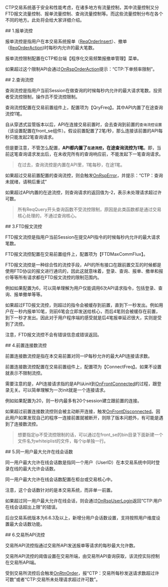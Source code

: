 <p>CTP交易系统基于安全和性能考虑，在诸多地方有流量控制，其中流量控制又分FTD报文流量控制、报单流量控制、查询流量控制等。而这些流量控制分布在各个不同的地方。此处将会给大家详细介绍。</p>
<span class="anchor" id="5c5d53eb-220d-4dd8-9765-d3b15a87a7ea"></span>
## 1.报单流控
<p>报单流控是指用户在本交易系统报单（<a href="../../JYJK/CTHOSTFTDCTRADERSPI/REQORDERINSERT/">ReqOrderInsert</a>）、撤单（<a href="../../JYJK/CTHOSTFTDCTRADERSPI/REQORDERACTION/">ReqOrderAction</a>)时每秒内允许的最大笔数。</p>
<p>报单流控限制配置在CTP柜台端【程序化交易频繁报撤单管理】菜单。</p>
<p>如果超过这个限制API会通过<a href="../../JYJK/CTHOSTFTDCTRADERAPI/ONRSPORDERACTION/">OnRspOrderAction</a>提示：“CTP:下单频率限制”。</p>
<span class="anchor" id="52aa6867-6f35-4281-b495-c575f16a4a78"></span>
## 2.查询流控
<p>查询流控是指用户当前Session在做查询的时候每秒内允许的最大请求笔数。投资者受流控限制，操作员不受流控限制。</p>
<p>查询流控配置在交易前置组件上，配置项为【QryFreq】。其中API内置了在途查询流控1笔。</p>
<p>自从穿透式监管版本以后，API在连接交易前置时，会去查询到前置的<code>查询流控设置</code>（该设置配置在front_se组件）。假设前置配置了2笔/秒，那么连接该前置的API每秒只能发起2笔查询请求。</p>
<p>但是要注意，不管怎么配置，<strong>API都内置了<code>在途流控</code>，在途查询流控为1笔</strong>。即，当前这笔查询请求发出后，在未收完所有的查询响应前，不能发起下一笔查询请求。</p>
<blockquote>
<p>在过去，查询流控是内置在API里，1笔每秒，在途1笔。</p>
</blockquote>
<p>如果超过交易前置配置的查询流控，则会触发<a href="../../HQJK/CTHOSTFTDCMDSPI/ONRSPERROR/">OnRspError</a>，并提示：“CTP：查询未就绪，请稍后重试”</p>
<p>如果超过API内置的在途流控，则查询请求的返回值为-2，表示未处理请求超过许可数。</p>
<blockquote>
<p>所有ReqQuery开头查询函数不受流控限制，原因是此类函数都是通过交易核心处理的，不通过查询核心。</p>
</blockquote>
<span class="anchor" id="5874f110-8782-4f00-b1be-cbe037cb3175"></span>
## 3.FTD报文流控
<p>FTD报文流控是指用户当前Session在提交API指令的时候每秒内允许的最大请求笔数。</p>
<p>FTD报文流控配置在交易前置组件上，配置项为【FTDMaxCommFlux】。</p>
<p>FTD报文流控是一种综合性的流控手段，API的所有接口在跟前置交互的时候都是使用FTD协议的报文进行通讯的，因此这就意味着，登录、查询、报单、撤单和报价等等所有请求都在FTD报文流控的限制范围内。</p>
<p>例如如果配置为6，可以简单理解为用户仅能调用6次API请求指令，包括登录、查询、报单撤单等等。</p>
<p>如果超过FTD报文流控，则超过的指令会被缓存到前置，直到下一秒发出。例如用户在一秒内报单10笔，则前6笔会立即发送给核心，而后4笔则会被缓存在前置，到下一秒才发出。因此对于用户程序端的感受就是后4笔报单延迟很大，实则是受到了流控。</p>
<p>注意，FTD报文流控不会有错误信息或错误返回。</p>
<span class="anchor" id="9bce5335-e4a2-4b6a-8da9-57388eb73f4f"></span>
## 4.前置连接数流控
<p>前置连接数流控是指在本交易前置对同一IP每秒允许的最大API连接请求数。</p>
<p>前置连接数流控配置在交易前置组件上，配置项为【ConnectFreq】。如果不设置就表示不限制流控。</p>
<p>需要注意的是，API连接请求指的是API从init到<a href="../../HQJK/CTHOSTFTDCMDSPI/ONFRONTCONNECTED/">OnFrontConnected</a>的过程，跟登录无关。可以简单理解为一次init就是一个连接请求。</p>
<p>例如如果配置为20，则一秒内最多有20个session建立跟前置的连接。</p>
<p>如果超过前置连接数流控则会被主动断开连接，触发<a href="../../JYJK/CTHOSTFTDCTRADERAPI/ONFRONTDISCONNECTED/">OnFrontDisconnected</a>。因此用户如果发现自己的程序一连接前置就被断开，则除了版本问题外，有可能是遇到了连接数流控。</p>
<blockquote>
<p>想要指定ip不受流控限制的话，可以通过在front_se的bin目录下面新建一个文件名为whiteiplist的文件，每个ip单独一行。</p>
</blockquote>
<span class="anchor" id="40f1ec35-6050-4051-a269-7e18d8ba6d10"></span>
## 5.同一用户最大允许在线会话数
<p>同一用户最大允许在线会话数是指同一个用户（UserID）在本交易系统中同时登录在线的最大允许会话数。</p>
<p>同一用户最大允许在线会话数配置在柜台或交易核心中。</p>
<p>注意，这个会话数针对的是本交易系统，而非单一前置。</p>
<p>如果超过同一用户最大允许在线会话，则会通过<a href="../../JYJK/CTHOSTFTDCTRADERAPI/ONRSPUSERLOGIN/">OnRspUserLogin</a>返回“CTP:用户在线会话超出上限”的错误。</p>
<p><span alt="" id="anchor-id-01"></span> </p>
<p>后台交易系统版本为6.6.3及以上，新增分用户会话数设置，支持按照用户维度设置最大会话数功能。</p>
<span class="anchor" id="e9081dc8-cf54-4886-ae65-b0eab8d3127f"></span>
## 6.交易所API流控
<p>交易所API流控指通过交易所API发送报单等请求的每秒最大允许数。</p>
<p>交易所API流控的阈值设置在交易所端，由交易所API查询获取，该流控实际控制在交易所API端。</p>
<p>受到交易所流控后会触发<a href="../../JYJK/CTHOSTFTDCTRADERAPI/ONRTNORDER/">OnRtnOrder</a>，报“CTP：交易所每秒发送请求数超过许可数”或者“CTP:交易所未处理请求超过许可数”。</p>
